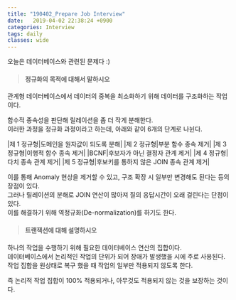 ```yaml
---
title: "190402_Prepare Job Interview"
date:   2019-04-02 22:38:24 +0900
categories: Interview
tags: daily
classes: wide
---
```


오늘은 데이터베이스와 관련된 문제다 :)

> #### 정규화의 목적에 대해서 말하시오

관계형 데이터베이스에서 데이터의 중복을 최소화하기 위해 데이터를 구조화하는 작업이다.  
  
함수적 종속성을 판단해 릴레이션을 좀 더 작게 분해한다.  
이러한 과정을 정규화 과정이라고 하는데, 아래와 같이 6개의 단계로 나뉜다.  
  
|제 1 정규형|도메인을 원자값이 되도록 분해|
|제 2 정규형|부분 함수 종속 제거|
|제 3 정규형|이행적 함수 종속 제거|
|BCNF|후보자가 아닌 결정자 관계 제거|
|제 4 정규형|다치 종속 관계 제거|
|제 5 정규형|후보키를 통하지 않은 JOIN 종속 관계 제거|
  
이를 통해 Anomaly 현상을 제거할 수 있고, 구조 확장 시 일부만 변경해도 된다는 등의 장점이 있다.  
그러나 릴레이션의 분해로 JOIN 연산이 많아져 질의 응답시간이 오래 걸린다는 단점이 있다.  
이를 해결하기 위해 역정규화(De-normalization)를 하기도 한다.  

> #### 트랜잭션에 대해 설명하시오

하나의 작업을 수행하기 위해 필요한 데이터베이스 연산의 집합이다.  
데이터베이스에서 논리적인 작업의 단위가 되어 장애가 발생했을 시에 주로 사용된다.  
작업 집합을 원상태로 복구 했을 때 작업의 일부만 적용되지 않도록 한다.  
  
즉 논리적 작업 집합이 100% 적용되거나, 아무것도 적용되지 않는 것을 보장하는 것이다.  